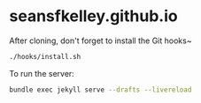 # seansfkelley.github.io

After cloning, don't forget to install the Git hooks~

```sh
./hooks/install.sh
```

To run the server:

```sh
bundle exec jekyll serve --drafts --livereload
```
